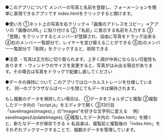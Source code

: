 ●このアプリについて
メンバーの写真と名前を登録し、フォーメーションを簡単に表現できるアプリです
index.htmlをクリックすると開けます。

●使い方
①ネット上の写真を右クリック→「画像のアドレスをコピー」→アプリの「画像のURL」に貼り付ける
②「名前」に表示する名前を入力する
③「登録」をクリックするとメンバーが登録され、自由に写真をドラッグ出来る
④右のメンバー一覧部分で、レイヤーを並び替えることができる
⑤右のメンバー一覧部分で「削除」をクリックすると、削除できる

●注意
・写真は正方形に切り取られます。上手く顔が中央にならない可能性もあります
・ウィンドウのサイズを変更すると、写真がはみ出る場合があります。その場合は写真をドラッグで配置し直してください

●データの保持について
このアプリではローカルストレージを仕様しています。
同一のブラウザならばページを閉じてもデータは保持されます。

もし複数のデータを保持したい場合は、
①データをフォルダごと複製
②複製したデータ内の「script.js」をエディタで開く
③13行目「saveImages(images);」の"images"を好きな文字列に変える
　例）saveImages(UpdateImages);
④複製したデータ内の「index.html」を開くと、新たなデータが保存できる
↓
私自身は、複製前と複製後の「index.htm」をそれぞれブックマークすることで、複数のデータを管理しています。
